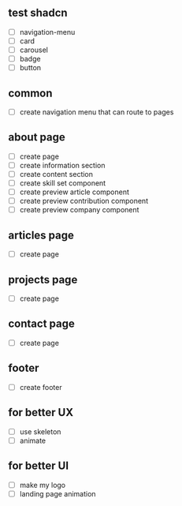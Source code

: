 ## test shadcn

- [ ] navigation-menu
- [ ] card
- [ ] carousel
- [ ] badge
- [ ] button

## common

- [ ] create navigation menu that can route to pages

## about page

- [ ] create page
- [ ] create information section
- [ ] create content section
- [ ] create skill set component
- [ ] create preview article component
- [ ] create preview contribution component
- [ ] create preview company component

## articles page

- [ ] create page

## projects page

- [ ] create page

## contact page

- [ ] create page

## footer

- [ ] create footer

## for better UX

- [ ] use skeleton
- [ ] animate

## for better UI

- [ ] make my logo
- [ ] landing page animation
